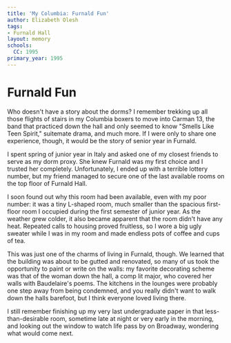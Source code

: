 ```yaml
---
title: 'My Columbia: Furnald Fun'
author: Elizabeth Olesh
tags:
- Furnald Hall
layout: memory
schools:
  CC: 1995
primary_year: 1995
---
```

# Furnald Fun

Who doesn't have a story about the dorms?  I remember trekking up all those flights of stairs in my Columbia boxers to move into Carman 13, the band that practiced down the hall and only seemed to know "Smells Like Teen Spirit," suitemate drama, and much more.  If I were only to share one experience, though, it would be the story of senior year in Furnald.

I spent spring of junior year in Italy and asked one of my closest friends to serve as my dorm proxy.  She knew Furnald was my first choice and I trusted her completely.  Unfortunately, I ended up with a terrible lottery number, but my friend managed to secure one of the last available rooms on the top floor of Furnald Hall.

I soon found out why this room had been available, even with my poor number: it was a tiny L-shaped room, much smaller than the spacious first-floor room I occupied during the first semester of junior year.  As the weather grew colder, it also became apparent that the room didn't have any heat.  Repeated calls to housing proved fruitless, so I wore a big ugly sweater while I was in my room and made endless pots of coffee and cups of tea.

This was just one of the charms of living in Furnald, though.  We learned that the building was about to be gutted and renovated, so many of us took the opportunity to paint or write on the walls: my favorite decorating scheme was that of the woman down the hall, a comp lit major, who covered her walls with Baudelaire's poems.  The kitchens in the lounges were probably one step away from being condemned, and you really didn't want to walk down the halls barefoot, but I think everyone loved living there.

I still remember finishing up my very last undergraduate paper in that less-than-desirable room, sometime late at night or very early in the morning, and looking out the window to watch life pass by on Broadway, wondering what would come next.
